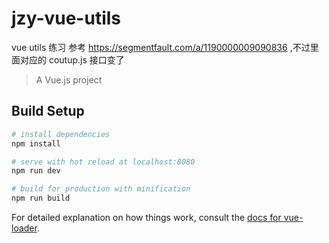 # jzy-vue-utils

vue utils 练习 参考 https://segmentfault.com/a/1190000009090836 ,不过里面对应的 coutup.js 接口变了

> A Vue.js project

## Build Setup

```bash
# install dependencies
npm install

# serve with hot reload at localhost:8080
npm run dev

# build for production with minification
npm run build
```

For detailed explanation on how things work, consult the [docs for vue-loader](http://vuejs.github.io/vue-loader).
